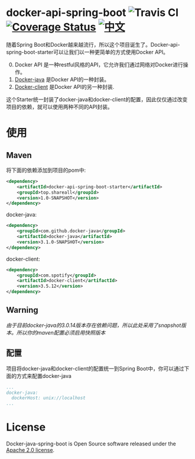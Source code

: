 # docker-api-spring-boot  ![Travis CI](https://travis-ci.org/jliu666/docker-api-spring-boot.svg?branch=master)  [![Coverage Status](https://coveralls.io/repos/github/jliu666/docker-api-spring-boot/badge.svg?branch=master)](https://coveralls.io/github/jliu666/docker-api-spring-boot?branch=master)  [![中文](https://img.shields.io/badge/language-English-green.svg)](./README.md)


随着Spring Boot和Docker越来越流行，所以这个项目诞生了。Docker-api-spring-boot-starter可以让我们以一种更简单的方式使用Docker API。

0. Docker API 是一种restful风格的API，它允许我们通过网络对Docker进行操作。
1. [Docker-java](https://github.com/docker-java/docker-java) 是Docker API的一种封装。
2. [Docker-client](https://github.com/spotify/docker-client) 是Docker API的另一种封装.

这个Starter统一封装了docker-java和docker-client的配置，因此仅仅通过改变项目的依赖，就可以使用两种不同的API封装。  

# 使用

## Maven
将下面的依赖添加到项目的pom中:
```xml
<dependency>
    <artifactId>docker-api-spring-boot-starter</artifactId>
    <groupId>top.shareall</groupId>
    <version>1.0-SNAPSHOT</version>
</dependency>
```
docker-java:
```xml
<dependency>
    <groupId>com.github.docker-java</groupId>
    <artifactId>docker-java</artifactId>
    <version>3.1.0-SNAPSHOT</version>
</dependency>
```
docker-client:
```xml
<dependency>
    <groupId>com.spotify</groupId>
    <artifactId>docker-client</artifactId>
    <version>3.5.12</version>
</dependency>
```

## Warning
*由于目前docker-java的3.0.14版本存在依赖问题，所以此处采用了snapshot版本。所以你的maven配置必须启用快照版本*   

## 配置
项目将docker-java和docker-client的配置统一到Spring Boot中，你可以通过下面的方式来配置docker-java
```yml
...
docker-java:
  dockerHost: unix://localhost
...
```

# License
Docker-java-spring-boot is Open Source software released under the [Apache 2.0 license](http://www.apache.org/licenses/).